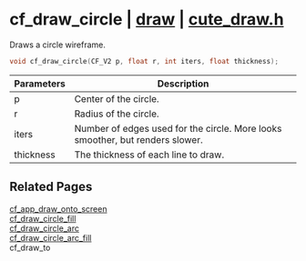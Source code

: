 # cf_draw_circle | [draw](https://github.com/RandyGaul/cute_framework/blob/master/docs/draw/README.md) | [cute_draw.h](https://github.com/RandyGaul/cute_framework/blob/master/include/cute_draw.h)

Draws a circle wireframe.

```cpp
void cf_draw_circle(CF_V2 p, float r, int iters, float thickness);
```

Parameters | Description
--- | ---
p | Center of the circle.
r | Radius of the circle.
iters | Number of edges used for the circle. More looks smoother, but renders slower.
thickness | The thickness of each line to draw.

## Related Pages

[cf_app_draw_onto_screen](https://github.com/RandyGaul/cute_framework/blob/master/docs/app/cf_app_draw_onto_screen.md)  
[cf_draw_circle_fill](https://github.com/RandyGaul/cute_framework/blob/master/docs/draw/cf_draw_circle_fill.md)  
[cf_draw_circle_arc](https://github.com/RandyGaul/cute_framework/blob/master/docs/draw/cf_draw_circle_arc.md)  
[cf_draw_circle_arc_fill](https://github.com/RandyGaul/cute_framework/blob/master/docs/draw/cf_draw_circle_arc_fill.md)  
cf_draw_to  
